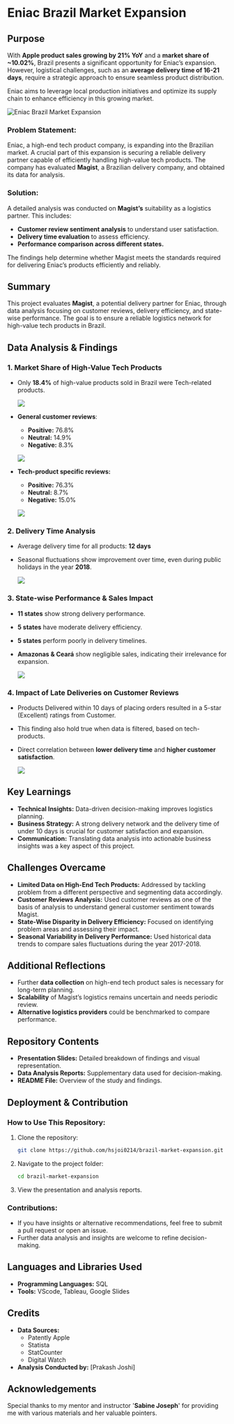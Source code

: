 # **Eniac Brazil Market Expansion**

## **Purpose**

With **Apple product sales growing by 21% YoY** and a **market share of ~10.02%**, Brazil presents a significant opportunity for Eniac’s expansion. However, logistical challenges, such as an **average delivery time of 16-21 days**, require a strategic approach to ensure seamless product distribution. 

Eniac aims to leverage local production initiatives and optimize its supply chain to enhance efficiency in this growing market.

![Eniac Brazil Market Expansion](/assets/brazil_market.png)

### **Problem Statement:**
Eniac, a high-end tech product company, is expanding into the Brazilian market. A crucial part of this expansion is securing a reliable delivery partner capable of efficiently handling high-value tech products. The company has evaluated **Magist**, a Brazilian delivery company, and obtained its data for analysis.

### **Solution:**
A detailed analysis was conducted on **Magist’s** suitability as a logistics partner. This includes:
- **Customer review sentiment analysis** to understand user satisfaction.
- **Delivery time evaluation** to assess efficiency.
- **Performance comparison across different states.**

The findings help determine whether Magist meets the standards required for delivering Eniac’s products efficiently and reliably.



## **Summary**
This project evaluates **Magist**, a potential delivery partner for Eniac, through data analysis focusing on customer reviews, delivery efficiency, and state-wise performance. The goal is to ensure a reliable logistics network for high-value tech products in Brazil.



## **Data Analysis & Findings**

### **1. Market Share of High-Value Tech Products**
- Only **18.4%** of high-value products sold in Brazil were Tech-related products.

  ![](/assets/tech_market_share.png)

- **General customer reviews**:
  - **Positive:** 76.8%
  - **Neutral:** 14.9%
  - **Negative:** 8.3%

  ![](/assets/general_customer_reviews.png)

- **Tech-product specific reviews:**
  - **Positive:** 76.3%
  - **Neutral:** 8.7%
  - **Negative:** 15.0%

  ![](/assets/tech_related_reviews.png)

### **2. Delivery Time Analysis**
- Average delivery time for all products: **12 days**
- Seasonal fluctuations show improvement over time, even during public holidays in the year **2018**.


  ![](/assets/seasonal_delivery_performance.png)

### **3. State-wise Performance & Sales Impact**
- **11 states** show strong delivery performance.
- **5 states** have moderate delivery efficiency.
- **5 states** perform poorly in delivery timelines.
- **Amazonas & Ceará** show negligible sales, indicating their irrelevance for expansion.

  ![](/assets/delivery_delayed_states.png)

### **4. Impact of Late Deliveries on Customer Reviews**
- Products Delivered within 10 days of placing orders resulted in a 5-star (Excellent) ratings from Customer. 
- This finding also hold true when data is filtered, based on tech-products.
- Direct correlation between **lower delivery time** and **higher customer satisfaction**.

  ![](/assets/delivery_and_ratings.png)



## **Key Learnings**
- **Technical Insights:** Data-driven decision-making improves logistics planning.
- **Business Strategy:** A strong delivery network and the delivery time of under 10 days is crucial for customer satisfaction and expansion.
- **Communication:** Translating data analysis into actionable business insights was a key aspect of this project.



## **Challenges Overcame**
- **Limited Data on High-End Tech Products:** Addressed by tackling problem from a different perspective and segmenting data accordingly.
- **Customer Reviews Analysis:** Used customer reviews as one of the basis of analysis to understand general customer sentiment towards Magist.
- **State-Wise Disparity in Delivery Efficiency:** Focused on identifying problem areas and assessing their impact.
- **Seasonal Variability in Delivery Performance:** Used historical data trends to compare sales fluctuations during the year 2017-2018.



## **Additional Reflections**
- Further **data collection** on high-end tech product sales is necessary for long-term planning.
- **Scalability** of Magist’s logistics remains uncertain and needs periodic review.
- **Alternative logistics providers** could be benchmarked to compare performance.



## **Repository Contents**
- **Presentation Slides:** Detailed breakdown of findings and visual representation.
- **Data Analysis Reports:** Supplementary data used for decision-making.
- **README File:** Overview of the study and findings.




## **Deployment & Contribution**
### **How to Use This Repository:**
1. Clone the repository:
   ```sh
   git clone https://github.com/hsjoi0214/brazil-market-expansion.git
   ```
2. Navigate to the project folder:
   ```sh
   cd brazil-market-expansion
   ```
3. View the presentation and analysis reports.

### **Contributions:**
- If you have insights or alternative recommendations, feel free to submit a pull request or open an issue.
- Further data analysis and insights are welcome to refine decision-making.




## **Languages and Libraries Used**
- **Programming Languages:** SQL
- **Tools:** VScode, Tableau, Google Slides



## **Credits**
- **Data Sources:**
  - Patently Apple
  - Statista
  - StatCounter
  - Digital Watch
- **Analysis Conducted by:** [Prakash Joshi]



## **Acknowledgements**

Special thanks to my mentor and instructor '**Sabine Joseph**' for providing me with various materials and her valuable pointers.




